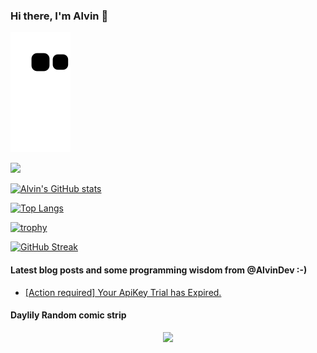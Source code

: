### Hi there, I'm Alvin 👋

<img src="https://raw.githubusercontent.com/msoftware/msoftware/output/github-contribution-grid-snake.svg" />

![](https://github-profile-summary-cards.vercel.app/api/cards/profile-details?username=CrackerSilent67&theme=vue)

[![Alvin's GitHub stats](https://github-readme-stats.vercel.app/api?username=CrackerSilent67)](https://github.com/CrackerSilent67)

[![Top Langs](https://github-readme-stats.vercel.app/api/top-langs/?username=CrackerSilent67&layout=compact)](https://github.com/CrackerSilent67)

[![trophy](https://github-profile-trophy.vercel.app/?username=CrackerSilent67)](https://github.com/ryo-ma/github-profile-trophy)

[![GitHub Streak](https://github-readme-streak-stats.herokuapp.com/?user=CrackerSilent67)](https://git.io/streak-stats)

#### Latest blog posts and some programming wisdom from @AlvinDev :-)
<!-- BLOG-POST-LIST:START -->
- [[Action required] Your ApiKey Trial has Expired.](https://aorec.my.id)
<!-- BLOG-POST-LIST:END -->

#### Daylily Random comic strip
<!--START_SECTION:comicstrip-->
<p align="center">
 <a href="https://xkcd.com/">
 <img src="https://imgs.xkcd.com/comics/or_whatever.png" />
</a>
</p>
<!--END_SECTION:comicstrip-->

<!--
**msoftware/msoftware** is a ✨ _special_ ✨ repository because its `README.md` (this file) appears on your GitHub profile.

Here are some ideas to get you started:

- 🔭 I’m currently working on ...
- 🌱 I’m currently learning ...
- 👯 I’m looking to collaborate on ...
- 🤔 I’m looking for help with ...
- 💬 Ask me about ...
- 📫 How to reach me: ...
- 😄 Pronouns: ...
- ⚡ Fun fact: ...
-->
